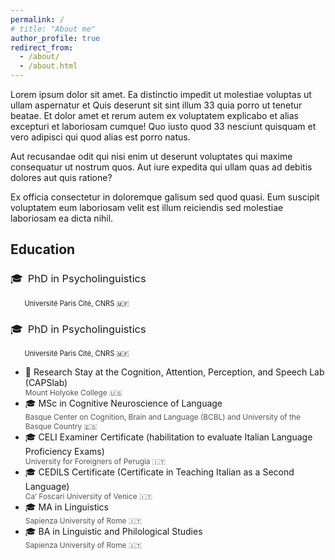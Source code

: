 ```yaml
---
permalink: /
# title: "About me"
author_profile: true
redirect_from: 
  - /about/
  - /about.html
---
```


Lorem ipsum dolor sit amet. Ea distinctio impedit ut molestiae voluptas ut ullam aspernatur et Quis deserunt sit sint illum 33 quia porro ut tenetur beatae. Et dolor amet et rerum autem ex voluptatem explicabo et alias excepturi et laboriosam cumque! Quo iusto quod 33 nesciunt quisquam et vero adipisci qui quod alias est porro natus.

Aut recusandae odit qui nisi enim ut deserunt voluptates qui maxime consequatur ut nostrum quos. Aut iure expedita qui ullam quas ad debitis dolores aut quis ratione?

Ex officia consectetur in doloremque galisum sed quod quasi. Eum suscipit voluptatem eum laboriosam velit est illum reiciendis sed molestiae laboriosam ea dicta nihil.

<!-- Reseach interests
------
<ul class="fa-ul">
  <li>
    <span class="fa-li">📖</span>
    Prosody
  </li>
  <li>
    <span class="fa-li">📖</span>
    Sentence Processing
  </li>
  <li>
    <span class="fa-li">📖</span>
    First and Second Language Acquisition
  </li>
  <li>
    <span class="fa-li">📖</span>
    Multilingualism 
  </li>
  <li>
    <span class="fa-li">📖</span>
    Psycholinguistics and Cognitive Neuroscience of Language
    # , Usage-Based Approaches to linguistic issues
  </li>
  <li>
    <span class="fa-li">📖</span>
    Open Science, Data Analysis, and Data Visualization
  </li>
</ul> -->

<!-- Prosody, Speech Processing, Sentence Processing, Language Acquisition and Multilingualism 
Psycholinguistics and Cognitive Neuroscience of Language, Usage-Based Approaches to linguistic issues
Open Science, Data Analysis, and Data Visualization -->

<!-- Prosody
Sentence processing
First and second language acquisition
Multilingualism 
Psycholinguistics and cognitive neuroscience of language  -->

Education
------

<div>
<h3 class="archive__item-title" style="font-weight: normal; text-decoration: none;">
    <span style="margin-right: 0.5em; margin-bottom: 0em;">🎓</span>PhD in Psycholinguistics
  </h3>
  <p class="page__meta">
    <span style="margin-left: 2em; margin-top: 0em; font-size:0.8em;">
    Université Paris Cité, CNRS 🇲🇫</span>
  </p>
</div>

<div>
  <h3 class="archive__item-title" style="font-weight: normal; text-decoration: none;">
    <span style="margin-right: 0.5em; margin-bottom: 0em;">🎓</span>PhD in Psycholinguistics
  </h3>
  <p class="page__meta">
    <span style="margin-left: 2em; font-size:0.8em;">
    Université Paris Cité, CNRS 🇲🇫</span>
  </p>
</div>

  <ul class="fa-ul">
  <li>
    <span class="fa-li">📍</span>
      Research Stay at the Cognition, Attention, Perception, and Speech Lab (CAPSlab)<br>
      <span style="display:block; font-size:0.85em; color:#555;">
      Mount Holyoke College 🇺🇸
      </span>   
  </li>
  <li>
    <span class="fa-li">🎓</span>
      MSc in Cognitive Neuroscience of Language<br>
      <span style="display:block; font-size:0.85em; color:#555;">
      Basque Center on Cognition, Brain and Language (BCBL) and University of the Basque Country󠁥 🇪🇸
      </span>
  </li>
  <li>
    <span class="fa-li">🎓</span>
      CELI Examiner Certificate (habilitation to evaluate Italian Language Proficiency Exams)<br>
      <span style="display:block; font-size:0.85em; color:#555;">
      University for Foreigners of Perugia 🇮🇹
      </span>
  </li>
  <li>
    <span class="fa-li">🎓</span>
      CEDILS Certificate (Certificate in Teaching Italian as a Second Language)<br>
      <span style="display:block; font-size:0.85em; color:#555;">
      Ca’ Foscari University of Venice 🇮🇹
      </span>
  </li>
  <li>
    <span class="fa-li">🎓</span>
      MA in Linguistics<br>
      <span style="display:block; font-size:0.85em; color:#555;">
      Sapienza University of Rome 🇮🇹
      </span>
  </li>
  <li>
    <span class="fa-li">🎓</span>
      BA in Linguistic and Philological Studies<br>
      <span style="display:block; font-size:0.85em; color:#555;">
      Sapienza University of Rome 🇮🇹
      </span>
  </li>
</ul>

<!-- # News -->
